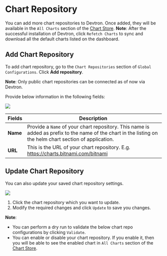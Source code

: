 # Chart Repository

You can add more chart repositories to Devtron. Once added, they will be available in the `All Charts` section of the [Chart Store](./chart-store/README.md).
**Note**: After the successful installation of Devtron, click `Refetch Charts` to sync and download all the default charts listed on the dashboard.

## Add Chart Repository

To add chart repository, go to the `Chart Repositories` section of `Global Configurations`. Click **Add repository**.

**Note**: Only public chart repositories can be connected as of now via Devtron.

Provide below information in the following fields:

![](https://devtron-public-asset.s3.us-east-2.amazonaws.com/images/global-configurations/chart-repo/add-chart-repo.jpg)

| Fields | Description |
| --- | --- |
| **Name** | Provide a `Name` of your chart repository. This name is added as prefix to the name of the chart in the listing on the helm chart section of application. |
| **URL** | This is the URL of your chart repository. E.g. https://charts.bitnami.com/bitnami |



## Update Chart Repository

You can also update your saved chart repository settings. 

![](https://devtron-public-asset.s3.us-east-2.amazonaws.com/images/global-configurations/chart-repo/update-chart-repository.jpg)

1. Click the chart repository which you want to update. 
2. Modify the required changes and click `Update` to save you changes.

**Note**: 
* You can perform a dry run to validate the below chart repo configurations by clicking `Validate`.
* You can enable or disable your chart repository. If you enable it, then you will be able to see the enabled chart in `All Charts` section of the [Chart Store](./chart-store/README.md).

